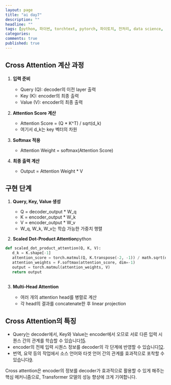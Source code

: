 ```yaml
---
layout: page
title: "ai day7"
description: ""
headline: ""
tags: [python, 파이썬, torchtext, pytorch, 파이토치, 전처리, data science, 데이터 분석, 딥러닝, 딥러닝 자격증, 머신러닝, 빅데이터]
categories: 
comments: true
published: true
---
```

## Cross Attention 계산 과정

1. **입력 준비**

    - Query (Q): decoder의 이전 layer 출력
    - Key (K): encoder의 최종 출력
    - Value (V): encoder의 최종 출력

2. **Attention Score 계산**

    - Attention Score = (Q * K^T) / sqrt(d_k)
    - 여기서 d_k는 key 벡터의 차원

3. **Softmax 적용**

    - Attention Weight = softmax(Attention Score)

4. **최종 출력 계산**

    - Output = Attention Weight * V

## 구현 단계

1. **Query, Key, Value 생성**

    - Q = decoder_output * W_q
    - K = encoder_output * W_k
    - V = encoder_output * W_v
    - W_q, W_k, W_v는 학습 가능한 가중치 행렬

2. **Scaled Dot-Product Attention**python

 ```python
 def scaled_dot_product_attention(Q, K, V):
    d_k = K.shape[-1]
    attention_score = torch.matmul(Q, K.transpose(-2, -1)) / math.sqrt(d_k)
    attention_weights = F.softmax(attention_score, dim=-1)
    output = torch.matmul(attention_weights, V)
    return output
  
 ```

3. **Multi-Head Attention**

    - 여러 개의 attention head를 병렬로 계산
    - 각 head의 결과를 concatenate한 후 linear projection

## Cross Attention의 특징

- Query는 decoder에서, Key와 Value는 encoder에서 오므로 서로 다른 입력 시퀀스 간의 관계를 학습할 수 있습니다[1](https://brunch.co.kr/@leadbreak/10)[5](https://kongsberg.tistory.com/47).
- encoder의 전체 입력 시퀀스 정보를 decoder의 각 단계에 반영할 수 있습니다[12](https://skyil.tistory.com/256).
- 번역, 요약 등의 작업에서 소스 언어와 타겟 언어 간의 관계를 효과적으로 포착할 수 있습니다[9](https://dsbook.tistory.com/399).

Cross attention은 encoder의 정보를 decoder가 효과적으로 활용할 수 있게 해주는 핵심 메커니즘으로, Transformer 모델의 성능 향상에 크게 기여합니다.
